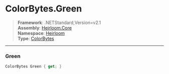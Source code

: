 # ColorBytes.Green

> **Framework**: .NETStandard,Version=v2.1  
> **Assembly**: [Heirloom.Core][0]  
> **Namespace**: [Heirloom][0]  
> **Type**: [ColorBytes][1]  

--------------------------------------------------------------------------------

### Green

```cs
ColorBytes Green { get; }
```

[0]: ../Heirloom.Core.md
[1]: Heirloom.ColorBytes.md

